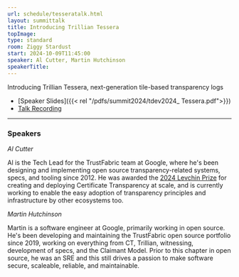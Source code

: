 ```yaml
---
url: schedule/tesseratalk.html
layout: summittalk
title: Introducing Trillian Tessera
topImage:
type: standard
room: Ziggy Stardust
start: 2024-10-09T11:45:00
speaker: Al Cutter, Martin Hutchinson
speakerTitle: 
---
```


<div class="font-google font-medium">


Introducing Trillian Tessera, next-generation tile-based transparency logs

* [Speaker Slides]({{< rel "/pdfs/summit2024/tdev2024_ Tessera.pdf">}})
* [Talk Recording](https://youtu.be/9j_8FbQ9qSc?si=Fh619Ad_n6j4sClF)

---

### Speakers

*Al Cutter*

Al is the Tech Lead for the TrustFabric team at Google, where he's been designing and implementing open source transparency-related systems, specs, and tooling since 2012.
He was awarded the [2024 Levchin Prize](https://rwc.iacr.org/LevchinPrize/winners.html#CT) for creating and deploying Certificate Transparency at scale, and is currently working to enable the easy adoption of transparency principles and infrastructure by other ecosystems too.

*Martin Hutchinson*

Martin is a software engineer at Google, primarily working in open source.
He's been developing and maintaining the TrustFabric open source portfolio since 2019, working on everything from CT, Trillian, witnessing, development of specs, and the Claimant Model.
Prior to this chapter in open source, he was an SRE and this still drives a passion to make software secure, scaleable, reliable, and maintainable.

</div>

